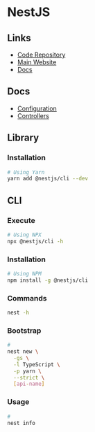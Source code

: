 # NestJS

<!--
https://github.com/NikhilCodes/dysonsh/tree/dev/apps/api

https://github.com/tkssharma/nestjs-advance-course

https://github.com/rayzrchen/star-app/tree/main/src
https://github.com/choewy/nest-js-lecture/tree/master/src
https://github.com/line/abc-user-feedback
https://github.com/DavidBarcenas/food-delivery-backend``
https://github.com/qin-todo-teamJ4/qin-todo
-->

## Links

- [Code Repository](https://github.com/nestjs/nest)
- [Main Website](https://nestjs.com/)
- [Docs](https://docs.nestjs.com/)

## Docs

- [Configuration](https://docs.nestjs.com/techniques/configuration)
- [Controllers](https://docs.nestjs.com/controllers)

## Library

### Installation

```sh
# Using Yarn
yarn add @nestjs/cli --dev
```

<!-- ### Issues

####

```log
ERROR [ExceptionHandler] Cannot set property metadata of #<Repository> which has only a getter
TypeError: Cannot set property metadata of #<Repository> which has only a getter
```

**Refer:** `./package.json`

```json
{
  // ...
  "resolutions": {
    "tslib": "2.2.0"
  }
}
``` -->

## CLI

### Execute

```sh
# Using NPX
npx @nestjs/cli -h
```

### Installation

```sh
# Using NPM
npm install -g @nestjs/cli
```

### Commands

```sh
nest -h
```

### Bootstrap

```sh
#
nest new \
  -gs \
  -l TypeScript \
  -p yarn \
  --strict \
  [api-name]
```

### Usage

```sh
#
nest info
```

<!--
#
nest generate application

#
nest generate class

#
nest generate configuration

#
nest generate controller

#
nest generate decorator

#
nest generate filter

#
nest generate gateway

#
nest generate guard

#
nest generate interceptor

#
nest generate interface

#
nest generate middleware

#
nest generate module

#
nest generate pipe

#
nest generate provider

#
nest generate resolver

#
nest generate service

#
nest generate library

#
nest generate sub-app

#
nest generate resource
-->

<!--
@nestjs/apollo
@nestjs/axios
@nestjs/common
@nestjs/config
@nestjs/core
@nestjs/graphql
@nestjs/platform-express
@nestjs/swagger
@nestjs/terminus
@nestjs/throttler
-->
